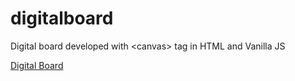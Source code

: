 # digitalboard
Digital board developed with &lt;canvas> tag in HTML and Vanilla JS

[Digital Board](https://drawing.vercel.app)
